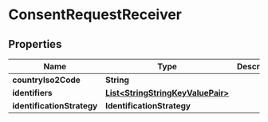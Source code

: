 

# ConsentRequestReceiver


## Properties

Name | Type | Description | Notes
------------ | ------------- | ------------- | -------------
**countryIso2Code** | **String** |  | 
**identifiers** | [**List&lt;StringStringKeyValuePair&gt;**](StringStringKeyValuePair.md) |  | 
**identificationStrategy** | **IdentificationStrategy** |  | 



